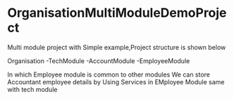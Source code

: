 # OrganisationMultiModuleDemoProject


Multi module project with Simple example,Project structure is shown below


Organisation 
 -TechModule
 -AccountModule
 -EmployeeModule
 
 In which Employee module is common to other modules
 We can store Accountant employee details by Using Services in EMployee Module same with tech module
 
 
 
 
